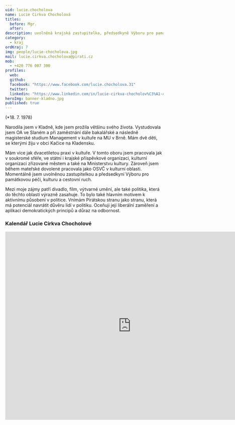 ```yaml
---
uid: lucie.chocholova
name: Lucie Cirkva Chocholová
titles:
  before: Mgr.
  after: 
description: uvolněná krajská zastupitelka, předsedkyně Výboru pro památkovou péči, kulturu a cestovní ruch
category:
  - kraj
ordKraj: 7
img: people/lucie-chocholova.jpg
mail: lucie.cirkva.chocholova@pirati.cz
mob:
  - +420 776 007 300
profiles:
  web:
  github:
  facebook: "https://www.facebook.com/lucie.chocholova.31"
  twitter:
  linkedin: "https://www.linkedin.com/in/lucie-cirkva-chocholov%C3%A1-466a971b1/"
heroImg: banner-kladno.jpg
published: true
---
```


(*18. 7. 1978)

Narodila jsem v Kladně, kde jsem prožila většinu svého života. Vystudovala jsem OA ve Slaném a při zaměstnání dále bakalářské a následně magisterské studium Management v kultuře na MU v Brně. Mám dvě děti, se kterými žiju v obci Kačice na Kladensku.

Mám více jak dvacetiletou praxi v kultuře. V tomto oboru jsem pracovala jak v soukromé sféře, ve státní i krajské příspěvkové organizaci, kulturní organizaci zřizované městem a také na Ministerstvu kultury. Zároveň jsem během mateřské dovolené pracovala jako OSVČ v kulturní oblasti. Momentálně jsem uvolněnou zastupitelkou a předsedkyní Výboru pro památkovou péči, kulturu a cestovní ruch. 

Mezi moje zájmy patří divadlo, film, výtvarné umění, ale také politika, která do těchto oblastí výrazně zasahuje. To bylo také hlavním motivem k aktivnímu působení v politice. Vnímám Pirátskou stranu jako stranu, která má potenciál navrátit důvěru lidí v politiku. Oceňuji její liberální zaměření a aplikaci demokratických principů a důraz na odbornost.

### Kalendář Lucie Cirkva Chocholové
<iframe src="https://calendar.google.com/calendar/embed?src=chocholova.lucie%40gmail.com&ctz=Europe%2FPrague" style="border: 0" width="800" height="600" frameborder="0" scrolling="no"></iframe>
